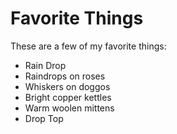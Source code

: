 # Favorite Things

These are a few of my favorite things:

- Rain Drop
- Raindrops on roses
- Whiskers on doggos
- Bright copper kettles
- Warm woolen mittens
- Drop Top
